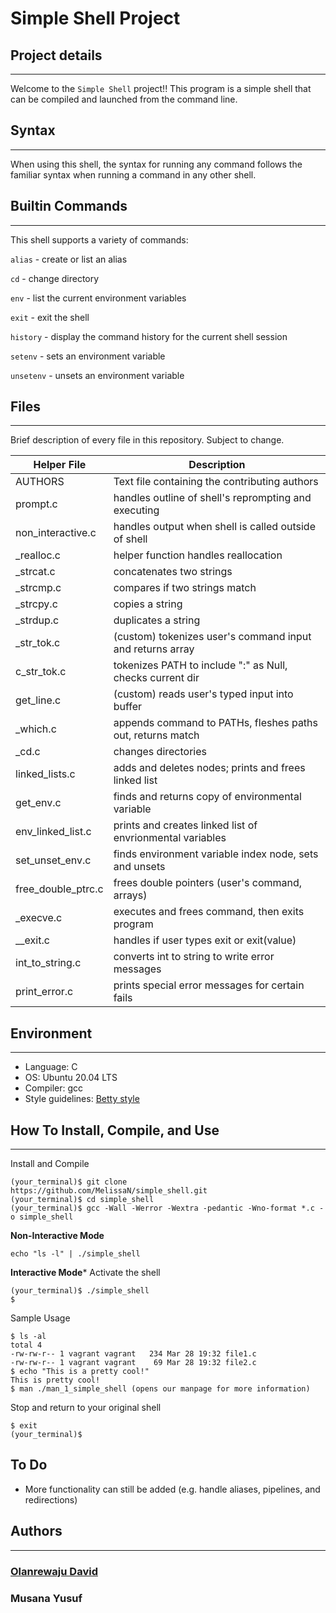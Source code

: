 # **Simple Shell Project**



## **Project details**
-----
Welcome to the `Simple Shell` project!! This program is a simple shell that can be compiled and launched from the command line.


## **Syntax**
-----
When using this shell, the syntax for running any command follows the familiar syntax when running a command in any other shell.


## **Builtin Commands**
-----
This shell supports a variety of commands:

`alias` - create or list an alias

`cd` - change directory

`env` - list the current environment variables

`exit` - exit the shell

`history` - display the command history for the current shell session

`setenv` - sets an environment variable

`unsetenv` - unsets an environment variable



## **Files**
-----
Brief description of every file in this repository. Subject to change.

| Helper File | Description |
| --- | --- |
| AUTHORS | Text file containing the contributing authors |
| prompt.c | handles outline of shell's reprompting and executing |
| non_interactive.c | handles output when shell is called outside of shell |
| _realloc.c| helper function handles reallocation |
| _strcat.c | concatenates two strings |
| _strcmp.c | compares if two strings match |
| _strcpy.c | copies a string |
| _strdup.c | duplicates a string |
| _str_tok.c | (custom) tokenizes user's command input and returns array |
| c_str_tok.c | tokenizes PATH to include ":" as Null, checks current dir |
| get_line.c | (custom) reads user's typed input into buffer |
|_which.c | appends command to PATHs, fleshes paths out, returns match |
| _cd.c | changes directories |
| linked_lists.c | adds and deletes nodes; prints and frees linked list |
| get_env.c |finds and returns copy of environmental variable |
| env_linked_list.c | prints and creates linked list of envrionmental variables |
| set_unset_env.c | finds environment variable index node, sets and unsets |
| free_double_ptrc.c | frees double pointers (user's command, arrays) |
| _execve.c | executes and frees command, then exits program |
| __exit.c | handles if user types exit or exit(value) |
| int_to_string.c | converts int to string to write error messages |
| print_error.c | prints special error messages for certain fails |


## **Environment**
---
* Language: C
* OS: Ubuntu 20.04 LTS
* Compiler: gcc
* Style guidelines: [Betty style](https://github.com/holbertonschool/Betty/wiki)

## **How To Install, Compile, and Use**
---
Install and Compile
```
(your_terminal)$ git clone https://github.com/MelissaN/simple_shell.git
(your_terminal)$ cd simple_shell
(your_terminal)$ gcc -Wall -Werror -Wextra -pedantic -Wno-format *.c -o simple_shell
```
**Non-Interactive Mode**
```
echo "ls -l" | ./simple_shell
```
**Interactive Mode***
Activate the shell
```
(your_terminal)$ ./simple_shell
$
```
Sample Usage
```
$ ls -al
total 4
-rw-rw-r-- 1 vagrant vagrant   234 Mar 28 19:32 file1.c
-rw-rw-r-- 1 vagrant vagrant    69 Mar 28 19:32 file2.c
$ echo "This is a pretty cool!"
This is pretty cool!
$ man ./man_1_simple_shell (opens our manpage for more information)
```
Stop and return to your original shell
```
$ exit
(your_terminal)$
```


## **To Do**
* More functionality can still be added (e.g. handle aliases, pipelines, and redirections)

## **Authors**
---
### [Olanrewaju David](https://github.com/dave-prog)
### Musana Yusuf
